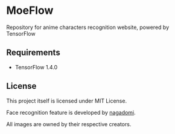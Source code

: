 # MoeFlow

Repository for anime characters recognition website, powered by TensorFlow

## Requirements

- TensorFlow 1.4.0

## License

This project itself is licensed under MIT License. 

Face recognition feature is developed by [nagadomi](https://github.com/nagadomi).

All images are owned by their respective creators.
